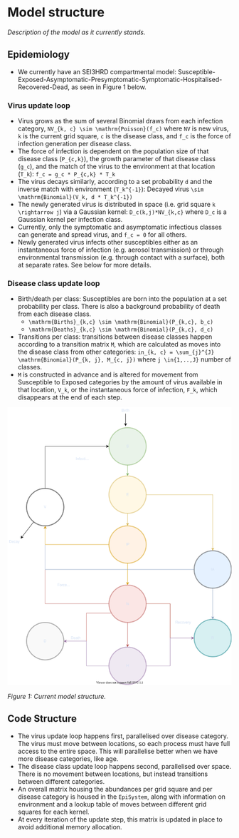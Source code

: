 # Model structure

*Description of the model as it currently stands.*

## Epidemiology

* We currently have an SEI3HRD compartmental model: Susceptible-Exposed-Asymptomatic-Presymptomatic-Symptomatic-Hospitalised-Recovered-Dead, as seen in Figure 1 below.

### Virus update loop
* Virus grows as the sum of several Binomial draws from each infection category, ``NV_{k, c} \sim \mathrm{Poisson}(f_c)`` where ``NV`` is new virus, ``k`` is the current grid square, ``c`` is the disease class, and ``f_c`` is the force of infection generation per disease class.
* The force of infection is dependent on the population size of that disease class (``P_{c,k}``), the growth parameter of that disease class (``g_c``), and the match of the virus to the environment at that location (``T_k``): ``f_c = g_c * P_{c,k} * T_k``
* The virus decays similarly, according to a set probability ``d`` and the inverse match with environment (``T_k^{-1}``): Decayed virus ``\sim \mathrm{Binomial}(V_k, d * T_k^{-1})``
* The newly generated virus is distributed in space (i.e. grid square ``k \rightarrow j``) via a Gaussian kernel: ``D_c(k,j)*NV_{k,c}`` where ``D_c`` is a Gaussian kernel per infection class.
* Currently, only the symptomatic and asymptomatic infectious classes can generate and spread virus, and ``f_c = 0`` for all others.
* Newly generated virus infects other susceptibles either as an instantaneous force of infection (e.g. aerosol transmission) or through environmental transmission (e.g. through contact with a surface), both at separate rates. See below for more details.

### Disease class update loop
* Birth/death per class: Susceptibles are born into the population at a set probability per class. There is also a background probability of death from each disease class.
  * ``\mathrm{Births}_{k,c} \sim \mathrm{Binomial}(P_{k,c}, b_c)``
  * ``\mathrm{Deaths}_{k,c} \sim \mathrm{Binomial}(P_{k,c}, d_c)``
* Transitions per class: transitions between disease classes happen according to a transition matrix ``M``, which are calculated as moves into the disease class from other categories: ``in_{k, c} = \sum_{j}^{J} \mathrm{Binomial}(P_{k, j}, M_{c, j})`` where ``j \in{1,..,J}`` number of classes.
* ``M`` is constructed in advance and is altered for movement from Susceptible to Exposed categories by the amount of virus available in that location, ``V_k``, or the instantaneous force of infection, ``F_k``, which disappears at the end of each step.



![](SEI3HRD.svg)

*Figure 1: Current model structure.*

## Code Structure

* The virus update loop happens first, parallelised over disease category. The virus must move between locations, so each process must have full access to the entire space. This will parallelise better when we have more disease categories, like age.
* The disease class update loop happens second, parallelised over space. There is no movement between locations, but instead transitions between different categories.
* An overall matrix housing the abundances per grid square and per disease category is housed in the `EpiSystem`, along with information on environment and a lookup table of moves between different grid squares for each kernel.
* At every iteration of the update step, this matrix is updated in place to avoid additional memory allocation.
